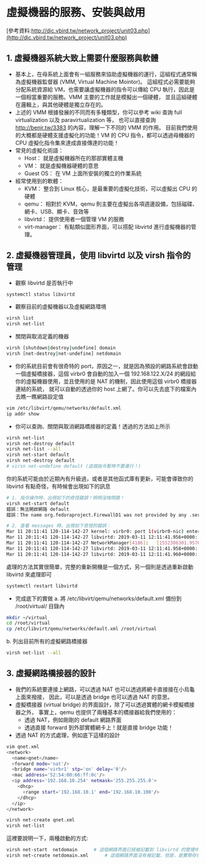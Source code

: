 # 虛擬機器的服務、安裝與啟用
[參考資料:http://dic.vbird.tw/network_project/unit03.php](http://dic.vbird.tw/network_project/unit03.php)

## 1. 虛擬機器系統大致上需要什麼服務與軟體
- 基本上，在母系統上面會有一組服務來協助虛擬機器的運行，這組程式通常稱為虛擬機器監督器 (VMM, Virtual Machine Mointor)。 這組程式必需要能夠分配系統資源給 VM，也需要讓虛擬機器的指令可以傳給 CPU 執行，因此是一個相當重要的服務。VMM 主要的工作就是模擬出一個硬體， 並且這組硬體在邏輯上，與其他硬體是獨立存在的。
- 上述的 VMM 根據發展的不同而有多種類型，你可以參考 wiki 查詢 full virtualization 以及 paravirtualization 等， 也可以直接查詢 http://benjr.tw/3383 的內容，理解一下不同的 VMM 的作用。 目前我們使用的大概都是硬體支援虛擬化的功能！VM 的 CPU 指令，都可以透過母機器的 CPU 虛擬化指令集來達成直接傳達的功能！
- 常見的虛擬化術語：
  - Host： 就是虛擬機器所在的那部實體主機
  - VM： 就是虛擬機器硬體的意思
  - Guest OS： 在 VM 上面所安裝的獨立的作業系統
- 經常使用到的軟體：
  - KVM： 整合到 Linux 核心，是最重要的虛擬化技術，可以虛擬出 CPU 的硬體
  - qemu： 相對於 KVM，qemu 則主要在虛擬出各項週邊設備，包括磁碟、網卡、USB、顯卡、音效等
  - libvirtd： 提供使用者一個管理 VM 的服務
  - virt-manager： 有點類似圖形界面，可以搭配 libvirtd 進行虛擬機器的管理。
## 2. 虛擬機器管理員，使用 libvirtd 以及 virsh 指令的管理
- 觀察 libvirtd 是否執行中
```bash
systemctl status libvirtd
```
- 觀察目前的虛擬機器以及虛擬網路環境
```bash
virsh list
virsh net-list
```
- 關閉與取消定義的機器
```bash
virsh [shutdown|destroy|undefine] domain
virsh [net-destroy|net-undefine] netdomain
```
- 你的系統目前會有很奇特的 port，原因之一，就是因為預設的網路系統會啟動一個虛擬橋接器，這個 virbr0 會自動的加入一個 192.168.122.X/24 的網段給你的虛擬機器使用，並且使用的是 NAT 的機制，因此使用這個 virbr0 橋接器連結的系統， 就可以自動的透過你的 host 上網了。你可以先去底下的檔案內去瞧一瞧網路設定值
```bash
vim /etc/libvirt/qemu/networks/default.xml
ip addr show
```
- 你可以查詢、關閉與取消網路橋接器的定義！透過的方法如上所示
```bash
virsh net-list
virsh net-destroy default
virsh net-list --all
virsh net-start default
virsh net-destroy default
# virsn net-undefine default (這個指令暫時不要進行！)
```
你的系統可能由於近期內有升級過，或者是其他函式庫有更新，可能會導致你的 libvirtd 有點奇怪，有時候會出現如下的訊息
```bash
# 1. 指令操作時，出現如下的奇怪錯誤！明明沒啥問題！
virsh net-start default
錯誤：無法開啟網路 default
錯誤：The name org.fedoraproject.FirewallD1 was not provided by any .service files

# 2. 查看 messages 時，出現如下奇怪的錯誤：
Mar 11 20:11:41 120-114-142-27 kernel: virbr0: port 1(virbr0-nic) entered disabled state
Mar 11 20:11:41 120-114-142-27 libvirtd: 2019-03-11 12:11:41.956+0000: 4955: error : virNetDevSendEthtoolIoctl:3072 : ethtool ioctl error: 沒有此一裝置
Mar 11 20:11:41 120-114-142-27 NetworkManager[4186]:   [1552306301.9576] device (virbr0-nic): released from master device virbr0
Mar 11 20:11:41 120-114-142-27 libvirtd: 2019-03-11 12:11:41.958+0000: 4955: error : virNetDevSendEthtoolIoctl:3072 : ethtool ioctl error: 沒有此一裝置
Mar 11 20:11:41 120-114-142-27 libvirtd: 2019-03-11 12:11:41.960+0000: 4955: error : virNetDevSendEthtoolIoctl:3072 : ethtool ioctl error: 沒有此一裝置
```
處理的方法其實很簡單，完整的重新開機是一個方式，另一個則是透過重新啟動 libvirtd 來處理即可
```bash
systemctl restart libvirtd
```
- 完成底下的實做
a. 將 /etc/libvirt/qemu/networks/default.xml 備份到 /root/virtual/ 目錄內
```bash
mkdir ~/virtual
cd /root/virtual
cp /etc/libvirt/qemu/networks/default.xml /root/virtual
```
b. 列出目前所有的虛擬網路橋接器
```bash
virsh net-list --all
```
## 3.  虛擬網路橋接器的設計
- 我們的系統要連接上網路，可以透過 NAT 也可以透過將網卡直接接在小烏龜上面來撥接， 因此，可以是透過 bridge 也可以透過 NAT 的意思。
- 虛擬橋接器 (virtual bridge) 的界面設計，除了可以透過實體的網卡模擬橋接器之外， 事實上，qemu 也提供了兩種基本的橋接器給我們使用的：
  - 透過 NAT，例如剛剛的 default 網路界面
  - 透過直接 forward 到外部實體網卡上！就是直接 bridge 功能！
- 透過 NAT 的方式處理，例如底下這樣的設計
```bash
vim qnet.xml
<network>
  <name>qnet</name>
  <forward mode='nat'/>
  <bridge name='virbr1' stp='on' delay='0'/>
  <mac address='52:54:00:66:ff:0c'/>
  <ip address='192.168.10.254' netmask='255.255.255.0'>
    <dhcp>
      <range start='192.168.10.1' end='192.168.10.100'/>
    </dhcp>
  </ip>
</network>

virsh net-create qnet.xml
virsh net-list
```
這裡要說明一下，兩種啟動的方式:
```bash
virsh net-start  netdomain		# 這個網路界面已經被記載到 libvirtd 的管理中
virsh net-create netdomain.xml		# 這個網路界面沒有被記載，但是，是實際存在的一個 xml 檔案格式
```
